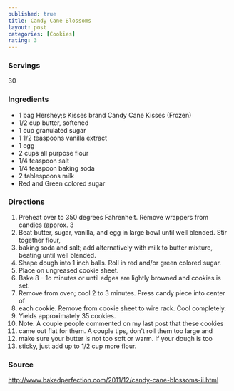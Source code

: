 ```yaml
---
published: true
title: Candy Cane Blossoms
layout: post
categories: [Cookies]
rating: 3
---
```

### Servings
30

### Ingredients
- 1 bag Hershey;s Kisses brand Candy Cane Kisses (Frozen)
- 1/2 cup butter, softened
- 1 cup granulated sugar
- 1 1/2 teaspoons vanilla extract
- 1 egg
- 2 cups all purpose flour
- 1/4 teaspoon salt
- 1/4 teaspoon baking soda
- 2 tablespoons milk
- Red and Green colored sugar

### Directions
1. Preheat over to 350 degrees Fahrenheit. Remove wrappers from candies (approx. 3
2. Beat butter, sugar, vanilla, and egg in large bowl until well blended. Stir together flour,
3. baking soda and salt; add alternatively with milk to butter mixture, beating until well blended.
4. Shape dough into 1 inch balls. Roll in red and/or green colored sugar.
5. Place on ungreased cookie sheet.
6. Bake 8 - 1o minutes or until edges are lightly browned and cookies is set.
7. Remove from oven; cool 2 to 3 minutes. Press candy piece into center of
8. each cookie. Remove from cookie sheet to wire rack. Cool completely.
9. Yields approximately 35 cookies.
10. Note:  A couple people commented on my last post that these cookies
11. came out flat for them.  A couple tips, don't roll them too large and
12. make sure your butter is not too soft or warm.  If your dough is too
13. sticky, just add up to 1/2 cup more flour.

### Source
<a href="http://www.bakedperfection.com/2011/12/candy-cane-blossoms-ii.html" target="new">http://www.bakedperfection.com/2011/12/candy-cane-blossoms-ii.html</a>
